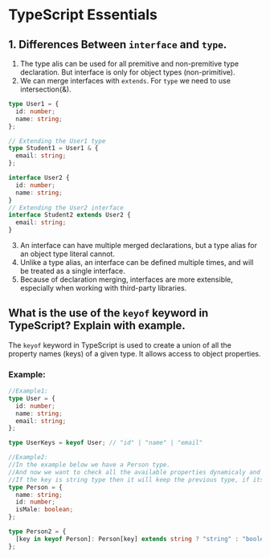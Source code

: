# TypeScript Essentials

## 1. Differences Between `interface` and `type`.
1. The type alis can be used for all premitive and non-premitive type declaration. But interface is only for  object types (non-primitive).
2. We can merge interfaces with `extends`. For `type` we need to use intersection(&).
```ts
type User1 = {
  id: number;
  name: string;
};

// Extending the User1 type
type Student1 = User1 & {
  email: string;
};

interface User2 {
  id: number;
  name: string;
}
// Extending the User2 interface
interface Student2 extends User2 {
  email: string;
}

```
3. An interface can have multiple merged declarations, but a type alias for an object type literal cannot.
4. Unlike a type alias, an interface can be defined multiple times, and will be treated as a single interface.
5. Because of declaration merging, interfaces are more extensible, especially when working with third-party libraries.



## What is the use of the `keyof` keyword in TypeScript? Explain with example.

The `keyof` keyword in TypeScript is used to create a union of all the property names (keys) of a given type. 
It allows access to object properties.

### Example:
```ts
//Example1:
type User = {
  id: number;
  name: string;
  email: string;
};

type UserKeys = keyof User; // "id" | "name" | "email"

//Example2:
//In the example below we have a Person type.
//And now we want to check all the available properties dynamicaly and create a new type Person2.
//If the key is string type then it will keep the previous type, if its not a string then it will be changed to boolean.
type Person = {
  name: string;
  id: number;
  isMale: boolean;
};

type Person2 = {
  [key in keyof Person]: Person[key] extends string ? "string" : "boolean";
};
```
